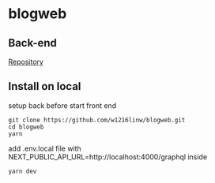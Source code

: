 # blogweb

## Back-end
[Repository](https://github.com/w1216linw/blogserver)


## Install on local
setup back before start front end
```
git clone https://github.com/w1216linw/blogweb.git
cd blogweb
yarn
```
add .env.local file with NEXT_PUBLIC_API_URL=http://localhost:4000/graphql inside
```
yarn dev
```
